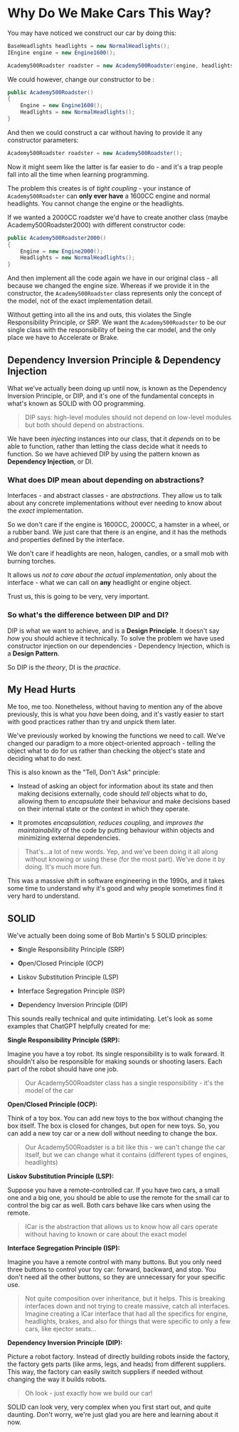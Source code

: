 # Why Do We Make Cars This Way?

You may have noticed we construct our car by doing this:

```c#
BaseHeadlights headlights = new NormalHeadlights();
IEngine engine = new Engine1600();

Academy500Roadster roadster = new Academy500Roadster(engine, headlights);
```

We could however, change our constructor to be :

```c#
public Academy500Roadster()
{
    Engine = new Engine1600();
    Headlights = new NormalHeadlights();
}
```

And then we could construct a car without having to provide it any constructor parameters:

```c#
Academy500Roadster roadster = new Academy500Roadster();
```

Now it might seem like the latter is far easier to do - and it's a trap people fall into all the time when learning programming.

The problem this creates is of *tight coupling* - your instance of `Academy500Roadster` can **only ever have** a 1600CC engine and normal headlights. You cannot change the engine or the headlights.

If we wanted a 2000CC roadster we'd have to create another class (maybe Academy500Roadster2000) with different constructor code:

```c#
public Academy500Roadster2000()
{
    Engine = new Engine2000();
    Headlights = new NormalHeadlights();
}
```

And then implement all the code again we have in our original class - all because we changed the engine size. Whereas if we provide it in the constructor, the `Academy500Roadster` class represents only the concept of the model, not of the exact implementation detail.

Without getting into all the ins and outs, this violates the Single Responsibility Principle, or SRP. We want the `Academy500Roadster` to be our single class with the responsibility of being the car model, and the only place we have to Accelerate or Brake.

## Dependency Inversion Principle & Dependency Injection

What we've actually been doing up until now, is known as the Dependency Inversion Principle, or DIP, and it's one of the fundamental concepts in what's known as SOLID with OO programming.

>  DIP says: high-level modules should not depend on low-level modules but both should depend on abstractions.

We have been *injecting* instances into our class, that it *depends* on to be able to function, rather than letting the class decide what it needs to function. So we have achieved DIP by using the pattern known as **Dependency Injection**, or DI.

### What does DIP mean about depending on abstractions?

Interfaces - and abstract classes - are *abstractions*. They allow us to talk about any concrete implementations without ever needing to know about the *exact* implementation.

So we don't care if the engine is 1600CC, 2000CC, a hamster in a wheel, or a rubber band. We just care that there *is* an engine, and it has the methods and properties defined by the interface.

We don't care if headlights are neon, halogen, candles, or a small mob with burning torches. 

It allows us *not to care about the actual implementation*, only about the interface - what we can call on **any** headlight or engine object.

Trust us, this is going to be very, very important.

### So what's the difference between DIP and DI?

DIP is what we want to achieve, and is a **Design Principle**. It doesn't say *how* you should achieve it technically. To solve the problem we have used constructor injection on our dependencies - Dependency Injection, which is a **Design Pattern**.

So DIP is the *theory*, DI is the *practice*.

## My Head Hurts

Me too, me too. Nonetheless, without having to mention any of the above previously, this is what you *have* been doing, and it's vastly easier to start with good practices rather than try and unpick them later.

We've previously worked by knowing the functions we need to call. We've changed our paradigm to a more object-oriented approach - telling the object what to do for us rather than checking the object's state and deciding what to do next.

This is also known as the "Tell, Don't Ask" principle:

- Instead of asking an object for information about its state and then making decisions externally, code should *tell* objects what to do, allowing them to *encapsulate* their behaviour and make decisions based on their internal state or the context in which they operate.

- It promotes *encapsulation*, *reduces coupling*, and *improves the maintainability* of the code by putting behaviour within objects and minimizing external dependencies.

> That's...a lot of new words. Yep, and we've been doing it all along without knowing or using these (for the most part). We've done it by doing. It's much more fun.

This was a massive shift in software engineering in the 1990s, and it takes some time to understand why it's good and why people sometimes find it very hard to understand.

## SOLID

We've actually been doing some of Bob Martin's 5 SOLID principles:

- **S**ingle Responsibility Principle (SRP)

- **O**pen/Closed Principle (OCP)

- **L**iskov Substitution Principle (LSP)

- **I**nterface Segregation Principle (ISP)

- **D**ependency Inversion Principle (DIP)

This sounds really technical and quite intimidating. Let's look as some examples that ChatGPT helpfully created for me:


**Single Responsibility Principle (SRP):**

Imagine you have a toy robot. Its single responsibility is to walk forward. It shouldn't also be responsible for making sounds or shooting lasers. Each part of the robot should have one job.

> Our Academy500Roadster class has a single responsibility - it's the model of the car

**Open/Closed Principle (OCP):**

Think of a toy box. You can add new toys to the box without changing the box itself. The box is closed for changes, but open for new toys. So, you can add a new toy car or a new doll without needing to change the box.

> Our Academy500Roadster is a bit like this - we can't change the car itself, but we can change what it contains (different types of engines, headlights)

**Liskov Substitution Principle (LSP):**

Suppose you have a remote-controlled car. If you have two cars, a small one and a big one, you should be able to use the remote for the small car to control the big car as well. Both cars behave like cars when using the remote.

> ICar is the abstraction that allows us to know how all cars operate without having to known or care about the exact model

**Interface Segregation Principle (ISP):**

Imagine you have a remote control with many buttons. But you only need three buttons to control your toy car: forward, backward, and stop. You don't need all the other buttons, so they are unnecessary for your specific use.

> Not quite composition over inheritance, but it helps. This is breaking interfaces down and not trying to create massive, catch all interfaces. Imagine creating a ICar interface that had all the specifics for engine, headlights, brakes, and also for things that were specific to only a few cars, like ejector seats...

**Dependency Inversion Principle (DIP):**

Picture a robot factory. Instead of directly building robots inside the factory, the factory gets parts (like arms, legs, and heads) from different suppliers. This way, the factory can easily switch suppliers if needed without changing the way it builds robots.

> Oh look - just exactly how we build our car!

SOLID can look very, very complex when you first start out, and quite daunting. Don't worry, we're just glad you are here and learning about it now.
